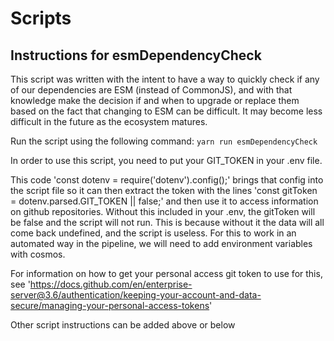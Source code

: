 # Scripts

## Instructions for esmDependencyCheck

This script was written with the intent to have a way to quickly check if any of our dependencies are ESM (instead of CommonJS), and with that knowledge make the decision if and when to upgrade or replace them based on the fact that changing to ESM can be difficult. It may become less difficult in the future as the ecosystem matures.

Run the script using the following command: `yarn run esmDependencyCheck`

In order to use this script, you need to put your GIT_TOKEN in your .env file. 

This code 'const dotenv = require('dotenv').config();' brings that config into the script file so it can then extract the token with the lines 'const gitToken = dotenv.parsed.GIT_TOKEN || false;' and then use it to access information on github repositories. Without this included in your .env, the gitToken will be false and the script will not run. This is because without it the data will all come back undefined, and the script is useless. For this to work in an automated way in the pipeline, we will need to add environment variables with cosmos.

For information on how to get your personal access git token to use for this, see 'https://docs.github.com/en/enterprise-server@3.6/authentication/keeping-your-account-and-data-secure/managing-your-personal-access-tokens'


Other script instructions can be added above or below